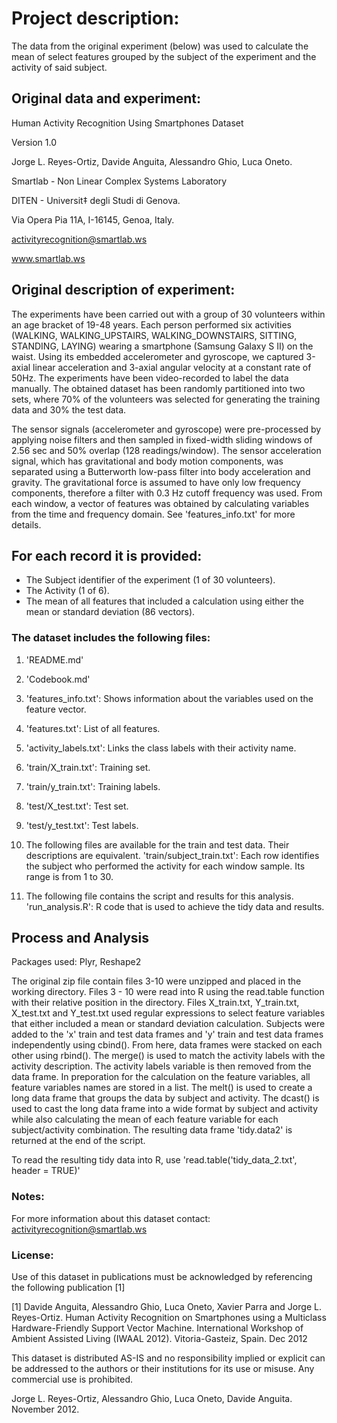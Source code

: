 # Project description:
The data from the original experiment (below) was used to calculate the mean of select features grouped by the subject of the experiment and the activity of said subject. 


## Original data and experiment:
Human Activity Recognition Using Smartphones Dataset

Version 1.0

Jorge L. Reyes-Ortiz, Davide Anguita, Alessandro Ghio, Luca Oneto.

Smartlab - Non Linear Complex Systems Laboratory

DITEN - Universit‡ degli Studi di Genova.

Via Opera Pia 11A, I-16145, Genoa, Italy.

activityrecognition@smartlab.ws

www.smartlab.ws

## Original description of experiment:

The experiments have been carried out with a group of 30 volunteers within an age bracket of 19-48 years. Each person performed six activities (WALKING, WALKING_UPSTAIRS, WALKING_DOWNSTAIRS, SITTING, STANDING, LAYING) wearing a smartphone (Samsung Galaxy S II) on the waist. Using its embedded accelerometer and gyroscope, we captured 3-axial linear acceleration and 3-axial angular velocity at a constant rate of 50Hz. The experiments have been video-recorded to label the data manually. The obtained dataset has been randomly partitioned into two sets, where 70% of the volunteers was selected for generating the training data and 30% the test data. 

The sensor signals (accelerometer and gyroscope) were pre-processed by applying noise filters and then sampled in fixed-width sliding windows of 2.56 sec and 50% overlap (128 readings/window). The sensor acceleration signal, which has gravitational and body motion components, was separated using a Butterworth low-pass filter into body acceleration and gravity. The gravitational force is assumed to have only low frequency components, therefore a filter with 0.3 Hz cutoff frequency was used. From each window, a vector of features was obtained by calculating variables from the time and frequency domain. See 'features_info.txt' for more details. 

## For each record it is provided:
* The Subject identifier of the experiment (1 of 30 volunteers).
* The Activity (1 of 6).
* The mean of all features that included a calculation using either the mean or standard deviation (86 vectors).

### The dataset includes the following files:

1. 'README.md'

2. 'Codebook.md'

3. 'features_info.txt': Shows information about the variables used on the feature vector.

4. 'features.txt': List of all features.

5. 'activity_labels.txt': Links the class labels with their activity name.

6. 'train/X_train.txt': Training set.

7. 'train/y_train.txt': Training labels.

8. 'test/X_test.txt': Test set.

9. 'test/y_test.txt': Test labels.

10. The following files are available for the train and test data. Their descriptions are equivalent.
'train/subject_train.txt': Each row identifies the subject who performed the activity for each window sample. Its range is from 1 to 30. 

11. The following file contains the script and results for this analysis.
'run_analysis.R': R code that is used to achieve the tidy data and results.

## Process and Analysis
Packages used: Plyr, Reshape2

The original zip file contain files 3-10 were unzipped and placed in the working directory. Files 3 - 10 were read into R using the read.table function with their relative position in the directory. Files X_train.txt, Y_train.txt, X_test.txt and Y_test.txt used regular expressions to select feature variables that either included a mean or standard deviation calculation. Subjects were added to the 'x' train and test data frames and 'y' train and test data frames independently using cbind(). From here, data frames were stacked on each other using rbind(). The merge() is used to match the activity labels with the activity description. The activity labels variable is then removed from the data frame. In preporation for the calculation on the feature variables, all feature variables names are stored in a list. The melt() is used to create a long data frame that groups the data by subject and activity. The dcast() is used to cast the long data frame into a wide format by subject and activity while also calculating the mean of each feature variable for each subject/activity combination. The resulting data frame 'tidy.data2' is returned at the end of the script. 

To read the resulting tidy data into R, use 'read.table('tidy_data_2.txt', header = TRUE)'

### Notes:

For more information about this dataset contact: activityrecognition@smartlab.ws

### License:

Use of this dataset in publications must be acknowledged by referencing the following publication [1] 

[1] Davide Anguita, Alessandro Ghio, Luca Oneto, Xavier Parra and Jorge L. Reyes-Ortiz. Human Activity Recognition on Smartphones using a Multiclass Hardware-Friendly Support Vector Machine. International Workshop of Ambient Assisted Living (IWAAL 2012). Vitoria-Gasteiz, Spain. Dec 2012

This dataset is distributed AS-IS and no responsibility implied or explicit can be addressed to the authors or their institutions for its use or misuse. Any commercial use is prohibited.

Jorge L. Reyes-Ortiz, Alessandro Ghio, Luca Oneto, Davide Anguita. November 2012.